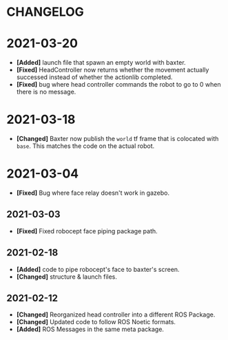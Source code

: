 # CHANGELOG

# 2021-03-20
- **[Added]** launch file that spawn an empty world with baxter.
- **[Fixed]** HeadController now returns whether the movement actually successed instead of whether the actionlib completed.
- **[Fixed]** bug where head controller commands the robot to go to 0 when there is no message.


# 2021-03-18
- **[Changed]** Baxter now publish the `world` tf frame that is colocated with `base`. This matches the code on the actual robot.

# 2021-03-04
- **[Fixed]** Bug where face relay doesn't work in gazebo.

## 2021-03-03
- **[Fixed]** Fixed robocept face piping package path.

## 2021-02-18
- **[Added]** code to pipe robocept's face to baxter's screen. 
- **[Changed]** structure & launch files.

## 2021-02-12
- **[Changed]** Reorganized head controller into a different ROS Package.
- **[Changed]** Updated code to follow ROS Noetic formats.
- **[Added]** ROS Messages in the same meta package.